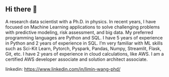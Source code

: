 ## Hi there 👋

A research data scientist with a Ph.D. in physics. In recent years, I have focused on Machine Learning applications to solve challenging problems with predictive modeling, risk assessment, and big data. My preferred programming languages are Python and SQL. I have 5 years of experience in Python and 2 years of experience in SQL.  I’m very familiar with ML skills such as Sci-Kit Learn, Pytorch, Pyspark, Pandas, Numpy, Streamlit, Flask, Git, etc. I have 2 years of experience in cloud calculations, like AWS. I am a certified AWS developer associate and solution architect associate.

linkedin: https://www.linkedin.com/in/limin-wang-phd/
<!--
**wanglmnju/wanglmnju** is a ✨ _special_ ✨ repository because its `README.md` (this file) appears on your GitHub profile.

Here are some ideas to get you started:

- 🔭 I’m currently working on ...
- 🌱 I’m currently learning ...
- 👯 I’m looking to collaborate on ...
- 🤔 I’m looking for help with ...
- 💬 Ask me about ...
- 📫 How to reach me: ...
- 😄 Pronouns: ...
- ⚡ Fun fact: ...
-->

